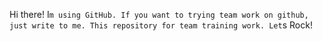 Hi there! I`m using GitHub. If you want to trying team work on github, just write to me. This repository for team training work.
Let`s Rock!